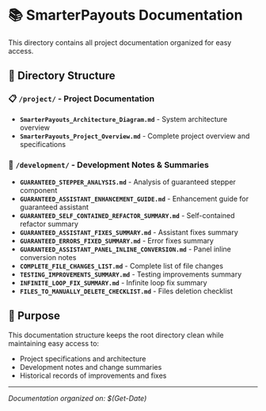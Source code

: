 # 📚 SmarterPayouts Documentation

This directory contains all project documentation organized for easy access.

## 📁 Directory Structure

### 📋 `/project/` - Project Documentation
- **`SmarterPayouts_Architecture_Diagram.md`** - System architecture overview
- **`SmarterPayouts_Project_Overview.md`** - Complete project overview and specifications

### 🔧 `/development/` - Development Notes & Summaries
- **`GUARANTEED_STEPPER_ANALYSIS.md`** - Analysis of guaranteed stepper component
- **`GUARANTEED_ASSISTANT_ENHANCEMENT_GUIDE.md`** - Enhancement guide for guaranteed assistant
- **`GUARANTEED_SELF_CONTAINED_REFACTOR_SUMMARY.md`** - Self-contained refactor summary
- **`GUARANTEED_ASSISTANT_FIXES_SUMMARY.md`** - Assistant fixes summary
- **`GUARANTEED_ERRORS_FIXED_SUMMARY.md`** - Error fixes summary
- **`GUARANTEED_ASSISTANT_PANEL_INLINE_CONVERSION.md`** - Panel inline conversion notes
- **`COMPLETE_FILE_CHANGES_LIST.md`** - Complete list of file changes
- **`TESTING_IMPROVEMENTS_SUMMARY.md`** - Testing improvements summary
- **`INFINITE_LOOP_FIX_SUMMARY.md`** - Infinite loop fix summary
- **`FILES_TO_MANUALLY_DELETE_CHECKLIST.md`** - Files deletion checklist

## 🎯 Purpose

This documentation structure keeps the root directory clean while maintaining easy access to:
- Project specifications and architecture
- Development notes and change summaries
- Historical records of improvements and fixes

---
*Documentation organized on: $(Get-Date)*
